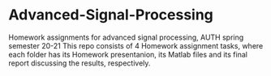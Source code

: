 # Advanced-Signal-Processing
Homework assignments for advanced signal processing, AUTH spring semester 20-21
This repo consists of 4 Homework assignment tasks, where each folder has its Homework presentanion, its Matlab files and its final report discussing the results, respectively.
